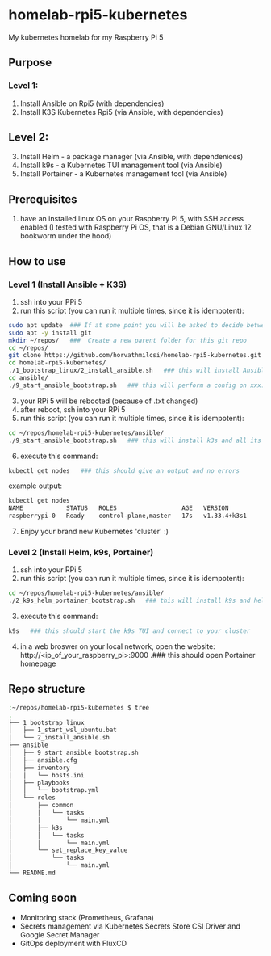 # homelab-rpi5-kubernetes
My kubernetes homelab for my Raspberry Pi 5

## Purpose  
### Level 1:
1) Install Ansible on Rpi5 (with dependencies)
2) Install K3S Kubernetes Rpi5 (via Ansible, with dependencies)

## Level 2:
3) Install Helm - a package manager (via Ansible, with dependenices)
4) Install k9s - a Kubernetes TUI management tool (via Ansible)
5) Install Portainer - a Kubernetes management tool (via Ansible)

## Prerequisites  
1) have an installed linux OS on your Raspberry Pi 5, with SSH access enabled
(I tested with Raspberry Pi OS, that is a Debian GNU/Linux 12 bookworm under the hood)

## How to use
### Level 1 (Install Ansible + K3S)
1) ssh into your PPi 5
2) run this script (you can run it multiple times, since it is idempotent):
```bash
sudo apt update  ### If at some point you will be asked to decide between Yes/No/xyz, choose Yes :)
sudo apt -y install git
mkdir ~/repos/   ###  Create a new parent folder for this git repo
cd ~/repos/
git clone https://github.com/horvathmilcsi/homelab-rpi5-kubernetes.git
cd homelab-rpi5-kubernetes/
./1_bootstrap_linux/2_install_ansible.sh   ### this will install Ansible
cd ansible/
./9_start_ansible_bootstrap.sh   ### this will perform a config on xxx.txt and then reboot your RPi 5
```
3) your RPi 5 will be rebooted (because of .txt changed) 
4) after reboot, ssh into your RPi 5
5) run this script (you can run it multiple times, since it is idempotent):
```bash
cd ~/repos/homelab-rpi5-kubernetes/ansible/
./9_start_ansible_bootstrap.sh   ### this will install k3s and all its dependencies and configs via Ansible
```
6) execute this command:
```bash
kubectl get nodes   ### this should give an output and no errors
```
example output:
```bash
kubectl get nodes
NAME            STATUS   ROLES                  AGE   VERSION
raspberrypi-0   Ready    control-plane,master   17s   v1.33.4+k3s1
```
7) Enjoy your brand new Kubernetes 'cluster' :)

### Level 2 (Install Helm, k9s, Portainer)
1) ssh into your RPi 5
2) run this script (you can run it multiple times, since it is idempotent):
```bash
cd ~/repos/homelab-rpi5-kubernetes/ansible/
./2_k9s_helm_portainer_bootstrap.sh   ### this will install k9s and helm and portainer via Ansible
```
3) execute this command:
```bash
k9s   ### this should start the k9s TUI and connect to your cluster
```
4) in a web broswer on your local network, open the website: http://<ip_of_your_raspberry_pi>:9000
.### this should open Portainer homepage

## Repo structure
```bash
:~/repos/homelab-rpi5-kubernetes $ tree  
.  
├── 1_bootstrap_linux  
│   ├── 1_start_wsl_ubuntu.bat  
│   └── 2_install_ansible.sh  
├── ansible  
│   ├── 9_start_ansible_bootstrap.sh  
│   ├── ansible.cfg  
│   ├── inventory  
│   │   └── hosts.ini  
│   ├── playbooks  
│   │   └── bootstrap.yml  
│   └── roles  
│       ├── common  
│       │   └── tasks  
│       │       └── main.yml  
│       ├── k3s  
│       │   └── tasks  
│       │       └── main.yml  
│       └── set_replace_key_value  
│           └── tasks  
│               └── main.yml  
└── README.md  
```

## Coming soon
- Monitoring stack (Prometheus, Grafana)
- Secrets management via Kubernetes Secrets Store CSI Driver and Google Secret Manager
- GitOps deployment with FluxCD


